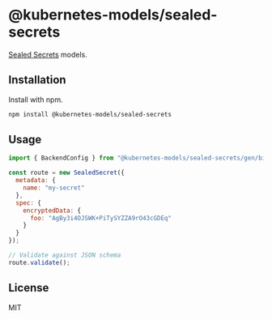 # @kubernetes-models/sealed-secrets

[Sealed Secrets](https://github.com/bitnami-labs/sealed-secrets/) models.

## Installation

Install with npm.

```sh
npm install @kubernetes-models/sealed-secrets
```

## Usage

```js
import { BackendConfig } from "@kubernetes-models/sealed-secrets/gen/bitnami.com/v1alpha1/SealedSecret";

const route = new SealedSecret({
  metadata: {
    name: "my-secret"
  },
  spec: {
    encryptedData: {
      foo: "AgBy3i4OJSWK+PiTySYZZA9rO43cGDEq"
    }
  }
});

// Validate against JSON schema
route.validate();
```

## License

MIT
